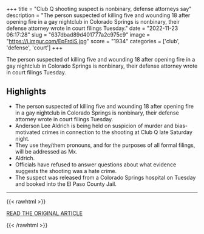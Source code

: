 +++
title = "Club Q shooting suspect is nonbinary, defense attorneys say"
description = "The person suspected of killing five and wounding 18 after opening fire in a gay nightclub in Colorado Springs is nonbinary, their defense attorney wrote in court filings Tuesday."
date = "2022-11-23 06:17:28"
slug = "637dbad89d401777a2c975c9"
image = "https://i.imgur.com/EpFrdiS.jpg"
score = "1934"
categories = ['club', 'defense', 'court']
+++

The person suspected of killing five and wounding 18 after opening fire in a gay nightclub in Colorado Springs is nonbinary, their defense attorney wrote in court filings Tuesday.

## Highlights

- The person suspected of killing five and wounding 18 after opening fire in a gay nightclub in Colorado Springs is nonbinary, their defense attorney wrote in court filings Tuesday.
- Anderson Lee Aldrich is being held on suspicion of murder and bias-motivated crimes in connection to the shooting at Club Q late Saturday night.
- They use they/them pronouns, and for the purposes of all formal filings, will be addressed as Mx.
- Aldrich.
- Officials have refused to answer questions about what evidence suggests the shooting was a hate crime.
- The suspect was released from a Colorado Springs hospital on Tuesday and booked into the El Paso County Jail.

---

{{< rawhtml >}}
  <p class="article-category">
    <a target="_blank" href="https://www.denverpost.com/2022/11/22/anderson-lee-aldrich-club-q-shooting-non-binary/">READ THE ORIGINAL ARTICLE</a>
  </p>
{{< /rawhtml >}}
